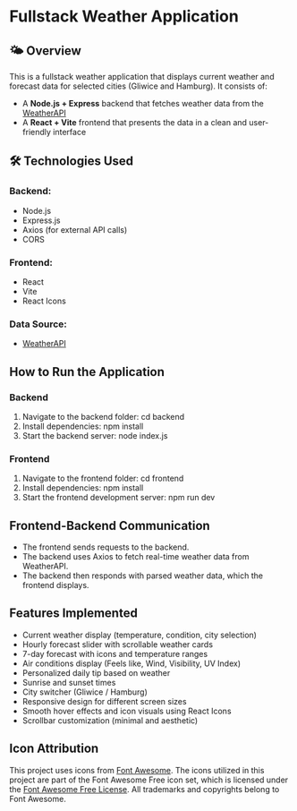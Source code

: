 # Fullstack Weather Application

## 🌤️ Overview

This is a fullstack weather application that displays current weather and forecast data for selected cities (Gliwice and Hamburg). It consists of:

- A **Node.js + Express** backend that fetches weather data from the [WeatherAPI](https://www.weatherapi.com/)
- A **React + Vite** frontend that presents the data in a clean and user-friendly interface

## 🛠️ Technologies Used

### Backend:
- Node.js
- Express.js
- Axios (for external API calls)
- CORS

### Frontend:
- React
- Vite
- React Icons

### Data Source:
- [WeatherAPI](https://www.weatherapi.com/)

## How to Run the Application

### Backend

1. Navigate to the backend folder:
   cd backend
2. Install dependencies:
   npm install
3. Start the backend server:
   node index.js

### Frontend

1. Navigate to the frontend folder:
   cd frontend
2. Install dependencies:
   npm install
3. Start the frontend development server:
   npm run dev
 
## Frontend-Backend Communication

- The frontend sends requests to the backend.
- The backend uses Axios to fetch real-time weather data from WeatherAPI.
- The backend then responds with parsed weather data, which the frontend displays.


## Features Implemented

- Current weather display (temperature, condition, city selection)
- Hourly forecast slider with scrollable weather cards
- 7-day forecast with icons and temperature ranges
- Air conditions display (Feels like, Wind, Visibility, UV Index)
- Personalized daily tip based on weather
- Sunrise and sunset times
- City switcher (Gliwice / Hamburg)
- Responsive design for different screen sizes
- Smooth hover effects and icon visuals using React Icons
- Scrollbar customization (minimal and aesthetic)

## Icon Attribution

This project uses icons from [Font Awesome](https://fontawesome.com). The icons utilized in this project are part of the Font Awesome Free icon set, which is licensed under the [Font Awesome Free License](https://fontawesome.com/license/free). All trademarks and copyrights
belong to Font Awesome.
